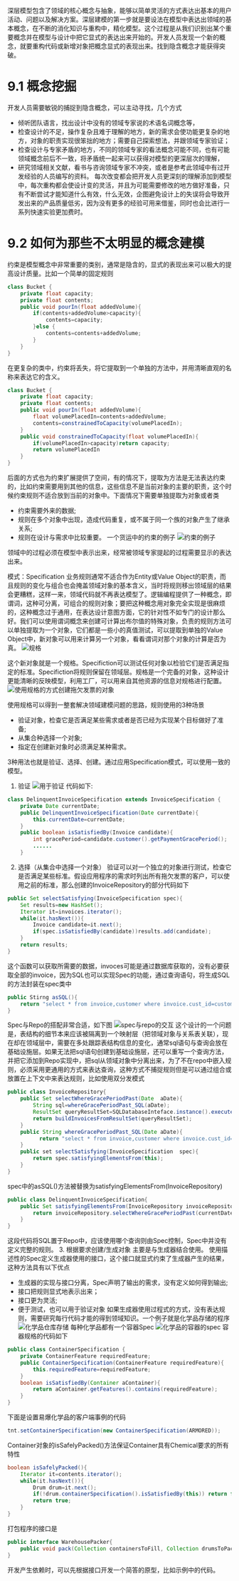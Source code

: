深层模型包含了领域的核心概念与抽象，能够以简单灵活的方式表达出基本的用户活动、问题以及解决方案。深层建模的第一步就是要设法在模型中表达出领域的基本概念，在不断的消化知识与重构中，精化模型。这个过程是从我们识别出某个重要概念并在模型与设计中把它显式的表达出来开始的。开发人员发现一个新的概念，就要重构代码或新增对象把概念显式的表现出来。找到隐含概念才能获得突破。
# 9.1 概念挖掘
开发人员需要敏锐的捕捉到隐含概念，可以主动寻找，几个方式
- 倾听团队语言，找出设计中没有的领域专家说的术语名词概念等，
- 检查设计的不足，操作复杂且难于理解的地方，新的需求会使功能更复杂的地方，对象的职责实现很笨拙的地方；需要自己探索想法，并跟领域专家验证；
- 检查设计与专家矛盾的地方，不同的领域专家的看法概念可能不同，也有可能领域概念前后不一致，将矛盾统一起来可以获得对模型的更深层次的理解，
- 研究领域相关文献，看书与咨询领域专家不冲突，或者是参考此领域中有过开发经验的人员编写的资料。
每次改变都会把开发人员更深刻的理解添加到模型中，每次重构都会使设计变的灵活，并且为可能需要修改的地方做好准备，只有不断尝试才能知道什么有效，什么无效，企图避免设计上的失误将会导致开发出来的产品质量低劣，因为没有更多的经验可用来借鉴，同时也会比进行一系列快速实验更加费时。
# 9.2 如何为那些不太明显的概念建模
约束是模型概念中非常重要的类别，通常是隐含的，显式的表现出来可以极大的提高设计质量。比如一个简单的固定规则
```java
class Bucket {
    private float capacity;
    private float contents;
    public void pourIn(float addedVolume){
        if(contents+addedVolume>capacity){
            contents=capacity;
        }else {
            contents=contents+addedVolume;
        }
    }
}
```
在更复杂的类中，约束将丢失，将它提取到一个单独的方法中，并用清晰直观的名称来表达它的含义。
```java
class Bucket {
    private float capacity;
    private float contents;
    public void pourIn(float addedVolume){
        float volumePlacedIn=contents+addedVolume;
        contents=constrainedToCapacity(volumePlacedIn);
    }
    public void constrainedToCapacity(float volumePlacedIn){
        if(volumePlacedIn>capacity)return capacity;
        return volumePlacedIn
    }
}
```
后面的方式也为约束扩展提供了空间，有的情况下，提取为方法是无法表达约束的，比如约束需要用到其他的信息，这些信息不是当前对象的主要的职责，这个时候约束规则不适合放到当前的对象中。下面情况下需要单独提取为对象或者类
- 约束需要外来的数据;
- 规则在多个对象中出现，造成代码重复，或不属于同一个族的对象产生了继承关系;
- 规则在设计与需求中比较重要。
一个货运中的约束的例子
![约束的例子](9/constraint.png)

领域中的过程必须在模型中表示出来，经常被领域专家提起的过程需要显示的表达出来。

模式：Specification
业务规则通常不适合作为Entity或Value Object的职责，而且规则的变化与组合也会掩盖领域对象的基本含义，当时将规则移出领域层的结果会更糟糕，这样一来，领域代码就不再表达模型了。逻辑编程提供了一种概念，即谓词，这种可分离，可组合的规则对象；要把这种概念用对象完全实现是很麻烦的，这种概念过于通用，在表达设计意图方面，它的针对性不如专门的设计那么好。我们可以使用谓词概念来创建可计算出布尔值的特殊对象，负责的规则方法可以单独提取为一个对象，它们都是一些小的真值测试，可以提取到单独的Value Object中，新对象可以用来计算另一个对象，看看谓词对那个对象的计算是否为真。
![规格](9/specifiction.png)

这个新对象就是一个规格。Specifiction可以测试任何对象以检验它们是否满足指定的标准。Specifiction将规则保留在领域层。规格是一个完备的对象，这种设计更能清晰的反映模型，利用工厂，可以用来自其他资源的信息对规格进行配置。
![使用规格的方式创建拖欠发票的对象](9/specification-invoice.png)

使用规格可以得到一整套解决领域建模问题的思路，规则使用的3种场景
- 验证对象，检查它是否满足某些需求或者是否已经为实现某个目标做好了准备;
- 从集合种选择一个对象;
- 指定在创建新对象时必须满足某种需求。

3种用法也就是验证、选择、创建。通过应用Specification模式，可以使用一致的模型。

1. 验证
![用于验证](9/validation.png)
代码如下:
```java
class DelinquentInvoiceSpecification extends InvoiceSpecification {
    private Date currentDate;
    public DelinquentInvoiceSpecification(Date currentDate){
        this.currentDate=currentDate;
    }
    public boolean isSatisfiedBy(Invoice candidate){
        int gracePeriod=candidate.customer().getPaymentGracePeriod();
        ......
    }
```
2. 选择（从集合中选择一个对象）
验证可以对一个独立的对象进行测试，检查它是否满足某些标准。假设应用程序的需求时列出所有拖欠发票的客户，可以使用之前的标准，那么创建的InvoiceRepository的部分代码如下
```java
public Set selectSatisfying(InvoiceSpecification spec){
    Set results=new HashSet();
    Iterator it=invoices.iterator();
    while(it.hasNext()){
        Invoice candidate=it.next();
        if(spec.isSatisfiedBy(candidate))results.add(candidate);
    }
    return results;
}
```
这个函数可以获取所需要的数据，invoces可能是通过数据库获取的，没有必要获取全部的invoice，因为SQL也可以实现Spec的功能，通过查询语句，将生成SQL的方法封装在spec类中
```java
public Stirng asSQL(){
    return "select * from invoice,customer where invoice.cust_id=customer.id and invoice.due_date+customer.grace_period < SQLUtility.dateAsSQL(currentDate)";
}
```
Spec与Repo的搭配非常合适，如下图
![spec与repo的交互](9/repo与spec的交互.png)
这个设计的一个问题是，表结构的细节本来应该被隔离到一个映射层（把领域对象与关系表关联），现在却在领域层中，需要在多处跟踪表结构信息的变化，通常sql语句与查询会放在基础设施层。如果无法把sql语句创建到基础设施层，还可以重写一个查询方法，并把它添加到Repo实现中，把sql从领域对象中分离出来，为了不在repo中嵌入规则，必须采用更通用的方式来表达查询，这种方式不捕捉规则但是可以通过组合或放置在上下文中来表达规则，比如使用双分发模式
```java
public class InvoiceRepository{
    public Set selectWhereGracePeriodPast(Date  aDate){
        String sql=whereGracePeriodPast_SQL(aDate);
        ResultSet queryResultSet=SQLDatabaseInteface.instance().executeQuery(sql);
        return buildInvoicesFromResultSet(queryResultSet);
    }
    public String whereGracePeriodPast_SQL(Date aDate){
          return "select * from invoice,customer where invoice.cust_id=customer.id and invoice.due_date+customer.grace_period < "+SQLUtility.dateAsSQL(aDate);
    }
    public set selectSatisfying(InvoiceSpecification  spec){
        return spec.satisfyingElementsFrom(this);
    }
}
```
spec中的asSQL()方法被替换为satisfyingElementsFrom(InvoiceRepository)
```java
public class DelinquentInvoiceSpecification{
    public Set satisfyingElementsFrom(InvoiceRepository invoiceRepository){
        return invoiceRepository.selectWhereGracePeriodPast(currentDate);
    }
}
```
这段代码将SQL置于Repo中，应该使用哪个查询则由Spec控制，Spec中并没有定义完整的规则。
3. 根据要求创建/生成对象
主要是与生成器结合使用。
使用描述性的Spec定义生成器使用的接口，这个接口就显式约束了生成器产生的结果，这种方法具有以下优点
- 生成器的实现与接口分离，Spec声明了输出的需求，没有定义如何得到输出;
- 接口把规则显式地表示出来；
- 接口更为灵活;
- 便于测试，也可以用于验证对象
如果生成器使用过程式的方式，没有表达规则，需要研究每行代码才能的得到领域知识。一个例子就是化学品存储的程序
![化学品仓库存储](9/container.png)
每种化学品都有一个容器Spec
![化学品的容器的spec](9/container_spec.png)
容器规格的代码如下
```java
public class ContainerSpecification {
    private ContainerFeature requiredFeature;
    public ContainerSpecification(ContainerFeature requiredFeature){
        this.requiredFeature=requiredFeature;
    }
    boolean isSatisfiedBy(Container aContainer){
        return aContainer.getFeatures().contains(requiredFeature);
    }
}
```
下面是设置易爆化学品的客户端事例的代码
```java
tnt.setContainerSpecification(new ContainerSpecification(ARMORED));
```
Container对象的isSafelyPacked()方法保证Container具有Chemical要求的所有特性
```java
boolean isSafelyPacked(){
    Iterator it=contents.iterator();
    while(it.hasNext()){
        Drum drum=it.next();
        if(!drum.containerSpecification().isSatisfiedBy(this)) return false;
        return true;
    }
}
```
打包程序的接口是
```java
public interface WarehousePacker{
    public void pack(Collection containersToFill, Collection drumsToPack);
}
```
开发产生依赖时，可以先根据接口开发一个简答的原型，比如示例中的代码。

